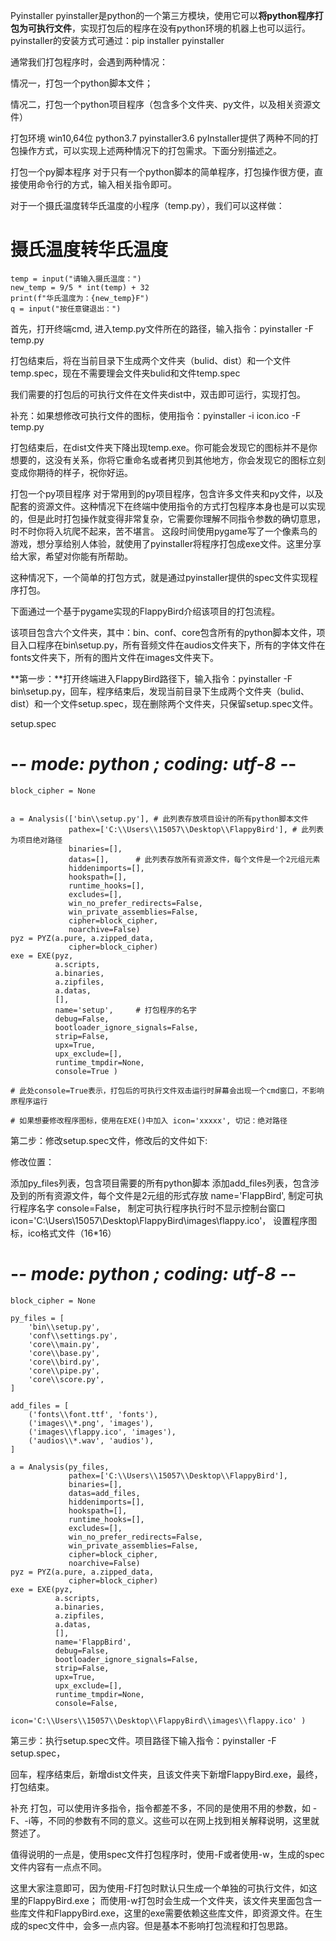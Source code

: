 Pyinstaller
pyinstaller是python的一个第三方模块，使用它可以**将python程序打包为可执行文件**，实现打包后的程序在没有python环境的机器上也可以运行。pyinstaller的安装方式可通过：pip installer pyinstaller

通常我们打包程序时，会遇到两种情况：

情况一，打包一个python脚本文件；

情况二，打包一个python项目程序（包含多个文件夹、py文件，以及相关资源文件）

打包环境
win10,64位
python3.7
pyinstaller3.6
pyInstaller提供了两种不同的打包操作方式，可以实现上述两种情况下的打包需求。下面分别描述之。

打包一个py脚本程序
对于只有一个python脚本的简单程序，打包操作很方便，直接使用命令行的方式，输入相关指令即可。

对于一个摄氏温度转华氏温度的小程序（temp.py），我们可以这样做：

# 摄氏温度转华氏温度

```
temp = input("请输入摄氏温度：")
new_temp = 9/5 * int(temp) + 32
print(f"华氏温度为：{new_temp}F")
q = input("按任意键退出：")
```


首先，打开终端cmd, 进入temp.py文件所在的路径，输入指令：pyinstaller -F temp.py

打包结束后，将在当前目录下生成两个文件夹（bulid、dist）和一个文件temp.spec，现在不需要理会文件夹bulid和文件temp.spec

我们需要的打包后的可执行文件在文件夹dist中，双击即可运行，实现打包。

补充：如果想修改可执行文件的图标，使用指令：pyinstaller -i icon.ico -F temp.py

打包结束后，在dist文件夹下降出现temp.exe。你可能会发现它的图标并不是你想要的，这没有关系，你将它重命名或者拷贝到其他地方，你会发现它的图标立刻变成你期待的样子，祝你好运。

打包一个py项目程序
对于常用到的py项目程序，包含许多文件夹和py文件，以及配套的资源文件。这种情况下在终端中使用指令的方式打包程序本身也是可以实现的，但是此时打包操作就变得非常复杂，它需要你理解不同指令参数的确切意思，时不时你将入坑爬不起来，苦不堪言。
这段时间使用pygame写了一个像素鸟的游戏，想分享给别人体验，就使用了pyinstaller将程序打包成exe文件。这里分享给大家，希望对你能有所帮助。

这种情况下，一个简单的打包方式，就是通过pyinstaller提供的spec文件实现程序打包。

下面通过一个基于pygame实现的FlappyBird介绍该项目的打包流程。

该项目包含六个文件夹，其中：bin、conf、core包含所有的python脚本文件，项目入口程序在bin\setup.py，所有音频文件在audios文件夹下，所有的字体文件在fonts文件夹下，所有的图片文件在images文件夹下。

**第一步：**打开终端进入FlappyBird路径下，输入指令：pyinstaller -F bin\setup.py，回车，程序结束后，发现当前目录下生成两个文件夹（bulid、dist）和一个文件setup.spec，现在删除两个文件夹，只保留setup.spec文件。

setup.spec

# -*- mode: python ; coding: utf-8 -*-

```
block_cipher = None


a = Analysis(['bin\\setup.py'],	# 此列表存放项目设计的所有python脚本文件
             pathex=['C:\\Users\\15057\\Desktop\\FlappyBird'], # 此列表为项目绝对路径
             binaries=[],
             datas=[],		# 此列表存放所有资源文件，每个文件是一个2元组元素
             hiddenimports=[],
             hookspath=[],
             runtime_hooks=[],
             excludes=[],
             win_no_prefer_redirects=False,
             win_private_assemblies=False,
             cipher=block_cipher,
             noarchive=False)
pyz = PYZ(a.pure, a.zipped_data,
             cipher=block_cipher)
exe = EXE(pyz,
          a.scripts,
          a.binaries,
          a.zipfiles,
          a.datas,
          [],
          name='setup',		# 打包程序的名字
          debug=False,
          bootloader_ignore_signals=False,
          strip=False,
          upx=True,
          upx_exclude=[],
          runtime_tmpdir=None,
          console=True )	

# 此处console=True表示，打包后的可执行文件双击运行时屏幕会出现一个cmd窗口，不影响原程序运行

# 如果想要修改程序图标，使用在EXE()中加入 icon='xxxxx', 切记：绝对路径
```

第二步：修改setup.spec文件，修改后的文件如下:

修改位置：

添加py_files列表，包含项目需要的所有python脚本
添加add_files列表，包含涉及到的所有资源文件，每个文件是2元组的形式存放
name='FlappBird', 制定可执行程序名字
console=False， 制定可执行程序执行时不显示控制台窗口
icon='C:\Users\15057\Desktop\FlappyBird\images\flappy.ico'， 设置程序图标，ico格式文件（16*16）
# -*- mode: python ; coding: utf-8 -*-

```
block_cipher = None

py_files = [
    'bin\\setup.py',
    'conf\\settings.py',
    'core\\main.py',
    'core\\base.py',
    'core\\bird.py',
    'core\\pipe.py',
    'core\\score.py',
]

add_files = [
    ('fonts\\font.ttf', 'fonts'),
    ('images\\*.png', 'images'),
    ('images\\flappy.ico', 'images'),
    ('audios\\*.wav', 'audios'),
]

a = Analysis(py_files,
             pathex=['C:\\Users\\15057\\Desktop\\FlappyBird'],
             binaries=[],
             datas=add_files,
             hiddenimports=[],
             hookspath=[],
             runtime_hooks=[],
             excludes=[],
             win_no_prefer_redirects=False,
             win_private_assemblies=False,
             cipher=block_cipher,
             noarchive=False)
pyz = PYZ(a.pure, a.zipped_data,
             cipher=block_cipher)
exe = EXE(pyz,
          a.scripts,
          a.binaries,
          a.zipfiles,
          a.datas,
          [],
          name='FlappBird',
          debug=False,
          bootloader_ignore_signals=False,
          strip=False,
          upx=True,
          upx_exclude=[],
          runtime_tmpdir=None,
          console=False,
          icon='C:\\Users\\15057\\Desktop\\FlappyBird\\images\\flappy.ico' )
```


第三步：执行setup.spec文件。项目路径下输入指令：pyinstaller -F setup.spec，

回车，程序结束后，新增dist文件夹，且该文件夹下新增FlappyBird.exe，最终，打包结束。

补充
打包，可以使用许多指令，指令都差不多，不同的是使用不用的参数，如 -F、-i等，不同的参数有不同的意义。这些可以在网上找到相关解释说明，这里就赘述了。

值得说明的一点是，使用spec文件打包程序时，使用-F或者使用-w，生成的spec文件内容有一点点不同。

这里大家注意即可，因为使用-F打包时默认只生成一个单独的可执行文件，如这里的FlappyBird.exe； 而使用-w打包时会生成一个文件夹，该文件夹里面包含一些库文件和FlappyBird.exe，这里的exe需要依赖这些库文件，即资源文件。在生成的spec文件中，会多一点内容。但是基本不影响打包流程和打包思路。